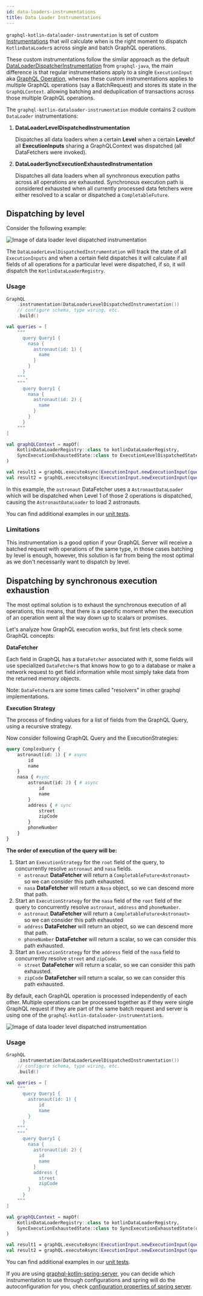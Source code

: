 ```yaml
---
id: data-loaders-instrumentations
title: Data Loader Instrumentations
---
```


`graphql-kotlin-dataloader-instrumentation` is set of custom [Instrumentations](https://www.graphql-java.com/documentation/instrumentation/)
that will calculate when is the right moment to dispatch `KotlinDataLoader`s across single and batch GraphQL operations.

These custom instrumentations follow the similar approach as the default [DataLoaderDispatcherInstrumentation](https://github.com/graphql-java/graphql-java/blob/master/src/main/java/graphql/execution/instrumentation/dataloader/DataLoaderDispatcherInstrumentation.java)
from `graphql-java`, the main difference is that regular instrumentations apply to a single `ExecutionInput` aka [GraphQL Operation](https://www.graphql-java.com/documentation/execution#queries),
whereas these custom instrumentations applies to multiple GraphQL operations (say a BatchRequest) and stores its state in the `GraphQLContext`.
allowing batching and deduplication of transactions across those multiple GraphQL operations.

The `graphql-kotlin-dataloader-instrumentation` module contains 2 custom `DataLoader` instrumentations:

1. **DataLoaderLevelDispatchedInstrumentation**

   Dispatches all data loaders when a certain **Level** when a certain **Level**of all **ExecutionInputs** sharing a
   GraphQLContext was dispatched (all DataFetchers were invoked).

2. **DataLoaderSyncExecutionExhaustedInstrumentation**

   Dispatches all data loaders when all synchronous execution paths across all operations are exhausted. Synchronous execution path
   is considered exhausted when all currently processed data fetchers were either resolved to a scalar or dispatched a `CompletableFuture`.

## Dispatching by level

 Consider the following example:

![Image of data loader level dispatched instrumentation](../assets/data-loader-level-dispatched-instrumentation.png)

The `DataLoaderLevelDispatchedInstrumentation` will track the state of all `ExecutionInputs` and when a certain field dispatches
it will calculate if all fields of all operations for a particular level were dispatched, if so, it will dispatch the `KotlinDataLoaderRegistry`.

### Usage

```kotlin
GraphQL
    .instrumentation(DataLoaderLevelDispatchedInstrumentation())
    // configure schema, type wiring, etc.
    .build()

val queries = [
    """
      query Query1 {
        nasa {
          astronaut(id: 1) {
            name
          }
        }
      }
    """,
    """
      query Query1 {
        nasa {
          astronaut(id: 2) {
            name
          }
        }
      }
    """
]

val graphQLContext = mapOf(
    KotlinDataLoaderRegistry::class to kotlinDataLoaderRegistry,
    SyncExecutionExhaustedState::class to ExecutionLevelDispatchedState(queries.size)
)

val result1 = graphQL.executeAsync(ExecutionInput.newExecutionInput(queries[0]).graphQLContext(graphQLContext).build())
val result2 = graphQL.executeAsync(ExecutionInput.newExecutionInput(queries[1]).graphQLContext(graphQLContext).build())
```

In this example, the `astronaut` DataFetcher uses a `AstronautDataLoader` which will be dispatched when Level 1 of those 2 operations
is dispatched, causing the `AstronautDataLoader` to load 2 astronauts.

You can find additional examples in our [unit tests](https://github.com/ExpediaGroup/graphql-kotlin/blob/master/executions/graphql-kotlin-dataloader-instrumentation/src/test/kotlin/com/expediagroup/graphql/dataloader/instrumentation/level/DataLoaderLevelDispatchedInstrumentationTest.kt).

### Limitations

This instrumentation is a good option if your GraphQL Server will receive a batched request with operations of the same type,
in those cases batching by level is enough, however, this solution is far from being the most optimal as we don't necessarily want to dispatch by level.

## Dispatching by synchronous execution exhaustion

The most optimal solution is to exhaust the synchronous execution of all operations, this means,
that there is a specific moment when the execution of an operation went all the way down up to scalars or promises.

Let's analyze how GraphQL execution works, but first lets check some GraphQL concepts:

**DataFetcher**

Each field in GraphQL has a `DataFetcher` associated with it, some fields will use specialized `DataFetcher`s
that knows how to go to a database or make a network request to get field information while most simply take
data from the returned memory objects.

Note: `DataFetcher`s are some times called "resolvers" in other graphql implementations.


**Execution Strategy**

The process of finding values for a list of fields from the GraphQL Query, using a recursive strategy.

Now consider following GraphQL Query and the ExecutionStrategies:

```graphql
query ComplexQuery {
    astronaut(id: 1) { # async
        id
        name
    }
    nasa { #sync
        astronaut(id: 2) { # async
            id
            name
        }
        address { # sync
            street
            zipCode
        }
        phoneNumber
    }
}
```

**The order of execution of the query will be:**
1. Start an `ExecutionStrategy` for the `root` field of the query, to concurrently resolve `astronaut` and `nasa` fields.
    * `astronaut` **DataFetcher** will return a `CompletableFuture<Astronaut>` so we can consider this path exhausted.
    * `nasa` **DataFetcher** will return a `Nasa` object, so we can descend more that path.
2. Start an `ExecutionStrategy` for the `nasa` field of the `root` field of the query to concurrently resolve `astronaut`, `address` and `phoneNumber`.
    * `astronaut` **DataFetcher** will return a `CompletableFuture<Astronaut>` so we can consider this path exhausted
    * `address` **DataFetcher** will return an object, so we can descend more that path.
    * `phoneNumber` **DataFetcher** will return a scalar, so we can consider this path exhausted.
3. Start an `ExecutionStrategy` for the `address` field of the `nasa` field to concurrently resolve `street` and `zipCode`.
    * `street` **DataFetcher** will return a scalar, so we can consider this path exhausted.
    * `zipCode` **DataFetcher** will return a scalar, so we can consider this path exhausted.

By default, each GraphQL operation is processed independently of each other. Multiple operations can be processed
together as if they were single GraphQL request if they are part of the same batch request and server
is using one of the `graphql-kotlin-dataloader-instrumentation`s.

![Image of data loader level dispatched instrumentation](../assets/data-loader-level-sync-executon-exhausted-instrumentation.png)

### Usage
```kotlin
GraphQL
    .instrumentation(DataLoaderLevelDispatchedInstrumentation())
    // configure schema, type wiring, etc.
    .build()

val queries = [
    """
      query Query1 {
        astronaut(id: 1) {
            id
            name
        }
      }
    """,
    """
      query Query1 {
        nasa {
          astronaut(id: 2) {
            id
            name
          }
          address {
            street
            zipCode
        }
      }
    """
]

val graphQLContext = mapOf(
    KotlinDataLoaderRegistry::class to kotlinDataLoaderRegistry,
    SyncExecutionExhaustedState::class to SyncExecutionExhaustedState(queries.size, kotlinDataLoaderRegistry)
)

val result1 = graphQL.executeAsync(ExecutionInput.newExecutionInput(queries[0]).graphQLContext(graphQLContext).build())
val result2 = graphQL.executeAsync(ExecutionInput.newExecutionInput(queries[1]).graphQLContext(graphQLContext).build())
```

You can find additional examples in our [unit tests](https://github.com/ExpediaGroup/graphql-kotlin/blob/master/executions/graphql-kotlin-dataloader-instrumentation/src/test/kotlin/com/expediagroup/graphql/dataloader/instrumentation/syncexhaustion/DataLoaderSyncExecutionExhaustedInstrumentationTest.kt).


If you are using [graphql-kotlin-spring-server](./spring-server/spring-overview.mdx), you can decide which instrumentation to use through configurations
and spring will do the autoconfiguration for you, check [configuration properties of spring server](./spring-server/spring-properties.md).
